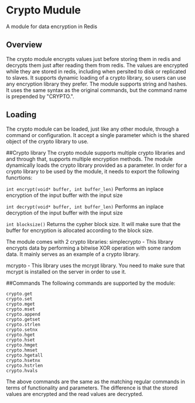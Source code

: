 # Crypto Mudule

A module for data encryption in Redis

## Overview
The crypto module encrypts values just before storing them in redis and decrypts them just after reading them from redis. 
The values are encrypted while they are stored in redis, including when persited to disk or replicated to slaves.
It supports dynamic loading of a crypto library, so users can use any encryption library they prefer.
The module supports string and hashes. It uses the same syntax as the original commands, but the command name is prepended by "CRYPTO.".

## Loading
The crypto module can be loaded, just like any other module, through a command or configuration.
It accept a single parameter which is the shared object of the crypto library to use.

##Crypto library
The crypto module supports multiple crypto libraries and and through that, supports multiple encryption methods.
The module dynamically loads the crypto library provided as a parameter.
In order for a crypto library to be used by the module, it needs to export the following funcrtions:

`int encrypt(void* buffer, int buffer_len)`
Performs an inplace encryption of the input buffer with the input size

`int decrypt(void* buffer, int buffer_len)`
Performs an inplace decryption of the input buffer with the input size

`int blocksize()`
Returns the cypher block size. It will make sure that the buffer for encryption is allocated according to the block size.

The module comes with 2 crypto libraries:
simplecrypto - This library encrypts data by performing a bitwise XOR operation with some random data. It mainly serves as an example of a crypto library.

mcrypto - This library uses the mcrypt library. You need to make sure that mcrypt is installed on the server in order to use it.

##Commands
The following commands are supported by the module:

```
crypto.get
crypto.set
crypto.mget
crypto.mset
crypto.append
crypto.getset
crypto.strlen
crypto.setnx
crypto.hget
crypto.hset
crypto.hmget
crypto.hmset
crypto.hgetall
crypto.hsetnx
crypto.hstrlen
crypto.hvals
```

The above commands are the same as the matching regular commands in terms of functionality and parameters. The difference is that the stored values are encrypted and the read values are decrypted.






